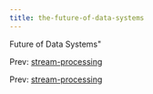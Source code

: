 ```yaml
---
title: the-future-of-data-systems
---
```


Future of Data Systems"

Prev: [stream-processing](stream-processing.md)

Prev: [stream-processing](stream-processing.md)

